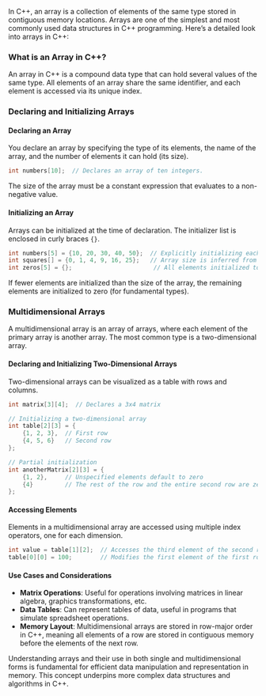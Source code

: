 In C++, an array is a collection of elements of the same type stored in contiguous memory locations. Arrays are one of the simplest and most commonly used data structures in C++ programming. Here’s a detailed look into arrays in C++:

### What is an Array in C++?

An array in C++ is a compound data type that can hold several values of the same type. All elements of an array share the same identifier, and each element is accessed via its unique index.

### Declaring and Initializing Arrays

#### **Declaring an Array**

You declare an array by specifying the type of its elements, the name of the array, and the number of elements it can hold (its size).

```cpp
int numbers[10];  // Declares an array of ten integers.
```

The size of the array must be a constant expression that evaluates to a non-negative value.

#### **Initializing an Array**

Arrays can be initialized at the time of declaration. The initializer list is enclosed in curly braces `{}`.

```cpp
int numbers[5] = {10, 20, 30, 40, 50};  // Explicitly initializing each element
int squares[] = {0, 1, 4, 9, 16, 25};   // Array size is inferred from the number of elements
int zeros[5] = {};                       // All elements initialized to zero
```

If fewer elements are initialized than the size of the array, the remaining elements are initialized to zero (for fundamental types).

### Multidimensional Arrays

A multidimensional array is an array of arrays, where each element of the primary array is another array. The most common type is a two-dimensional array.

#### **Declaring and Initializing Two-Dimensional Arrays**

Two-dimensional arrays can be visualized as a table with rows and columns.

```cpp
int matrix[3][4];  // Declares a 3x4 matrix

// Initializing a two-dimensional array
int table[2][3] = {
    {1, 2, 3},  // First row
    {4, 5, 6}   // Second row
};

// Partial initialization
int anotherMatrix[2][3] = {
    {1, 2},     // Unspecified elements default to zero
    {4}         // The rest of the row and the entire second row are zeros
};
```

#### **Accessing Elements**

Elements in a multidimensional array are accessed using multiple index operators, one for each dimension.

```cpp
int value = table[1][2];  // Accesses the third element of the second row (6)
table[0][0] = 100;        // Modifies the first element of the first row
```

#### **Use Cases and Considerations**

- **Matrix Operations**: Useful for operations involving matrices in linear algebra, graphics transformations, etc.
- **Data Tables**: Can represent tables of data, useful in programs that simulate spreadsheet operations.
- **Memory Layout**: Multidimensional arrays are stored in row-major order in C++, meaning all elements of a row are stored in contiguous memory before the elements of the next row.

Understanding arrays and their use in both single and multidimensional forms is fundamental for efficient data manipulation and representation in memory. This concept underpins more complex data structures and algorithms in C++.
